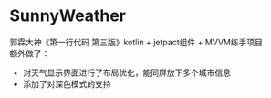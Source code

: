 # SunnyWeather
郭霖大神《第一行代码 第三版》kotlin + jetpact组件 + MVVM练手项目  
额外做了：  
- 对天气显示界面进行了布局优化，能同屏放下多个城市信息
- 添加了对深色模式的支持
